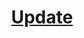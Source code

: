 <h1 align="center"> <summary>
      
   [Update](https://github.com/xiv3r/anti-tethering-bypasser)

</summary> </h1>
